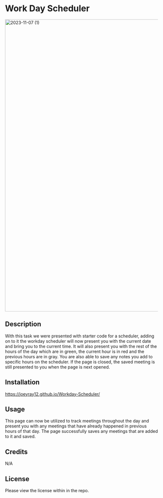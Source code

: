 # Work Day Scheduler
<img width="960" alt="2023-11-07 (1)" src="https://github.com/joeyray12/Workday-Scheduler/assets/145872256/c612a33a-75a1-43ea-858a-fe8f1c666b37">

## Description
With this task we were presented with starter code for a scheduler, adding on to it the workday scheduler will now present you with the current date and bring you to the current time. It will also present you with the rest of the hours of the day which are in green, the current hour is in red and the previous hours are in gray. You are also able to save any notes you add to specific hours on the scheduler. If the page is closed, the saved meeting is still presented to you when the page is next opened. 


## Installation
https://joeyray12.github.io/Workday-Scheduler/

## Usage
This page can now be utilized to track meetings throughout the day and present you with any meetings that have already happened in previous hours of that day. The page successfully saves any meetings that are added to it and saved.

## Credits
N/A

## License
Please view the license within in the repo.

